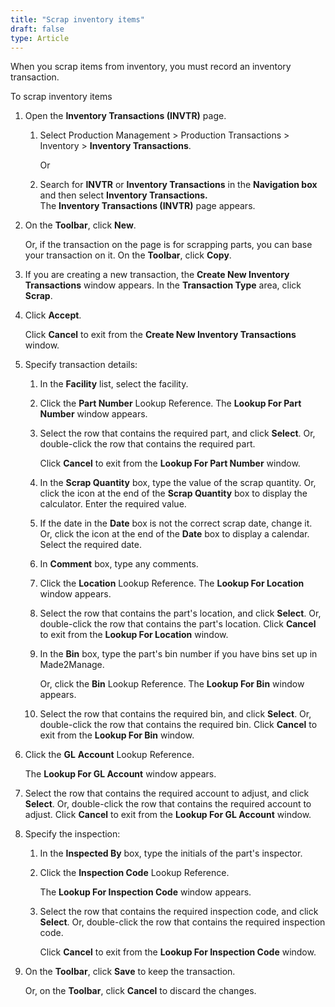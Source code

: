 ```yaml
---
title: "Scrap inventory items"
draft: false
type: Article
---
```


When you scrap items from inventory, you must record an inventory transaction.

To scrap inventory items

1.  Open the **Inventory Transactions (INVTR)** page.

    1. Select Production Management > Production Transactions > Inventory > **Inventory Transactions**.

        Or

    2.  Search for **INVTR** or **Inventory Transactions** in the **Navigation box** and then select **Inventory Transactions.** <br> The **Inventory Transactions (INVTR)** page appears.

2.  On the **Toolbar**, click **New**.

    Or, if the transaction on the page is for scrapping parts, you can base your transaction on it. On the **Toolbar**, click **Copy**.

3.  If you are creating a new transaction, the **Create New Inventory Transactions** window appears. In the **Transaction Type** area, click **Scrap**.
4.  Click **Accept**.

    Click **Cancel** to exit from the **Create New Inventory Transactions** window.

5.  Specify transaction details:
    1.  In the **Facility** list, select the facility.
    1.  Click the **Part Number** Lookup Reference.
        The **Lookup For Part Number** window appears.

    2.  Select the row that contains the required part, and click **Select**. Or, double-click the row that contains the required part.

        Click **Cancel** to exit from the **Lookup For Part Number** window.

    3.  In the **Scrap Quantity** box, type the value of the scrap quantity.
    Or, click the icon at the end of the **Scrap Quantity** box to display the calculator. Enter the required value.

    4.  If the date in the **Date** box is not the correct scrap date, change it.
    Or, click the icon at the end of the **Date** box to display a calendar. Select the required date.

    5.  In **Comment** box, type any comments.
    6.  Click the **Location** Lookup Reference.
        The **Lookup For Location** window appears.

    1.  Select the row that contains the part's location, and click **Select**. Or, double-click the row that contains the part's location.
        Click **Cancel** to exit from the **Lookup For Location** window.

    1.  In the **Bin** box, type the part's bin number if you have bins set up in Made2Manage.

        Or, click the **Bin** Lookup Reference. The **Lookup For Bin** window appears.

    2.  Select the row that contains the required bin, and click **Select**. Or, double-click the row that contains the required bin. Click **Cancel** to exit from the **Lookup For Bin** window.

2.  Click the **GL** **Account** Lookup Reference.

    The **Lookup For GL Account** window appears.

3.  Select the row that contains the required account to adjust, and click **Select**. Or, double-click the row that contains the required account to adjust.
Click **Cancel** to exit from the **Lookup For GL Account** window.

4.  Specify the inspection:
    1.  In the **Inspected By** box, type the initials of the part's inspector.
    1.  Click the **Inspection Code** Lookup Reference.

        The **Lookup For Inspection Code** window appears.

    2.  Select the row that contains the required inspection code, and click **Select**. Or, double-click the row that contains the required inspection code.

        Click **Cancel** to exit from the **Lookup For Inspection Code** window.

2.  On the **Toolbar**, click **Save** to keep the transaction.

    Or, on the **Toolbar**, click **Cancel** to discard the changes.